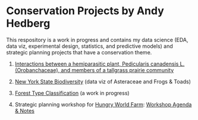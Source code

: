# Conservation Projects by Andy Hedberg
This respository is a work in progress and contains my data science (EDA, data viz, experimental design, statistics, and predictive models) and strategic planning projects that have a conservation theme.

1. [Interactions between a hemiparasitic plant, Pedicularis canadensis L. (Orobanchaceae), and members of a tallgrass prairie community](https://www.researchgate.net/publication/232687691_Interactions_between_a_hemiparasitic_plant_Pedicularis_canadensis_L_Orobanchaceae_and_members_of_a_tallgrass_prairie_community_1)

2. [New York State Biodiversity](https://www.kaggle.com/amhedberg/ny-biodiversity) (data viz of Asteraceae and Frogs & Toads)

3. [Forest Type Classification](https://www.kaggle.com/amhedberg/forest-types) (a work in progress)

4. Strategic planning workshop for [Hungry World Farm](https://hungryworldfarm.com): [Workshop Agenda & Notes](https://github.com/amhedberg/Conservation_Projects/blob/master/HWF_2019_11.pdf)
